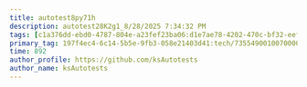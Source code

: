 ```yaml
---
title: autotest8py71h
description: autotest28K2g1_8/28/2025 7:34:32 PM
tags: [c1a376dd-ebd0-4787-804e-a23fef23ba06:d1e7ae78-4202-470c-bf32-eef58f395288/9fa7ee94-dd61-4dcb-bd6f-d6fce4c53cf5]
primary_tag: 197f4ec4-6c14-5b5e-9fb3-058e21403d41:tech/73554900100700000996/67838200100800006287
time: 892
author_profile: https://github.com/ksAutotests
author_name: ksAutotests
---
```

